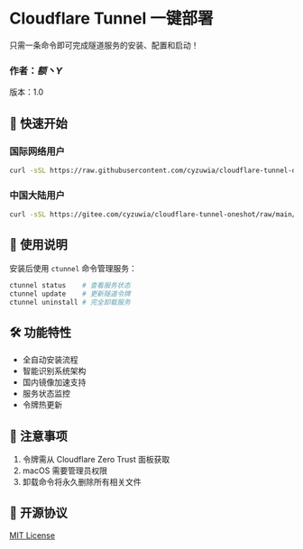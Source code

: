 # Cloudflare Tunnel 一键部署
只需一条命令即可完成隧道服务的安装、配置和启动！

### 作者：_额丶Y_
版本：1.0

## 🚀 快速开始
### 国际网络用户
```bash
curl -sSL https://raw.githubusercontent.com/cyzuwia/cloudflare-tunnel-oneshot/main/install.sh | sudo bash -s -- --token=你的隧道令牌
```
### 中国大陆用户
```bash
curl -sSL https://gitee.com/cyzuwia/cloudflare-tunnel-oneshot/raw/main/install.sh | sudo bash -s -- --token=你的隧道令牌 --cn
```
## 📜 使用说明
安装后使用 `ctunnel` 命令管理服务：
```bash
ctunnel status    # 查看服务状态
ctunnel update    # 更新隧道令牌
ctunnel uninstall # 完全卸载服务
```
## 🛠️ 功能特性
- 全自动安装流程
- 智能识别系统架构
- 国内镜像加速支持
- 服务状态监控
- 令牌热更新
## 📝 注意事项
1. 令牌需从 Cloudflare Zero Trust 面板获取
2. macOS 需要管理员权限
3. 卸载命令将永久删除所有相关文件
## 📄 开源协议
[MIT License](LICENSE)